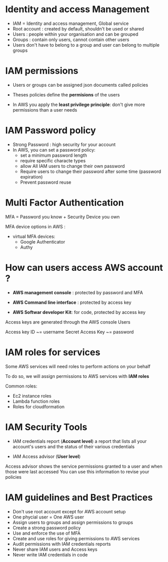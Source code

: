 # Identity and access Management

- IAM = Identity and access management, Global service
- Root account : created by default, shouldn't be used or shared
- Users : people within your organisation and can be grouped
- Groups : contain only users, cannot contain other users
- Users don't have to belong to a group and user
can belong to multiple groups


# IAM permissions

- Users or groups can be assigned json documents called policies

- Theses policies define the **permisions** of the users

- In AWS you apply the **least privilege principle**:
don't give more permissions than a user needs


# IAM Password policy

* Strong Password : high security for your account
* In AWS, you can set a password policy:
    * set a minimum password length
    * require specific characte types
    * allow All IAM users to change their own password
    * Require users to change their password after some time (password expiration)
    * Prevent password reuse


# Multi Factor Authentication

MFA = Password you know + Security Device you own

MFA device options in AWS :
- virtual MFA devices:
  - Google Authenticator
  - Authy


# How can users access AWS account  ?

- **AWS management console** : protected by password and MFA

- **AWS Command line interface** : protected by access key
- **AWS Softwar developer Kit**: for code, protected by access key

Access keys are generated through the AWS console
Users

Access key ID ~= username
Secret Access Key ~= password



# IAM roles for services

Some AWS services will need roles to perform actions 
on your behalf

To do so, we will assign permissions to AWS services
with **IAM roles**

Common roles:

- Ec2 instance roles
- Lambda function roles
- Roles for cloudformation


# IAM Security Tools

- IAM credentials report (**Account level**)
  a report that lists all your account's users and the status of their various credentials

- IAM Access advisor (**User level**)
 
 Access advisor shows the service permissions granted   to a user and when those were last accessed
 You can use this information to revise your policies


 # IAM guidelines and Best Practices

 - Don't use root account except for AWS account setup
 - One phycial user = One AWS user
 - Assign users to groups and assign permissions to groups
 - Create a strong password policy
 - Use and enforce the use of MFA
 - Create and use roles for giving permissions to AWS services
 - Audit permissions with IAM credentials reports
 - Never share IAM users and Access keys
 - Never write IAM credentials in code 

